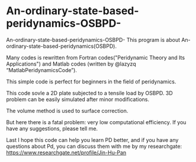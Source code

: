 # An-ordinary-state-based-peridynamics-OSBPD-
An-ordinary-state-based-peridynamics-OSBPD-
This program is about An-ordinary-state-based-peridynamics(OSBPD).

Many codes is rewritten from Fortran codes("Peridynamic Theory and Its Applications") and Matlab codes (written by @lazyzq “MatlabPeridynamicsCode”).

This simple code is perfect for beginners in the field of peridynamics.

This code sovle a 2D plate subjected to a tensile load by OSBPD. 3D problem can be easily simulated after minor modifications.

The volume method is used to surface correction.

But here there is a fatal problem: very low computational efficiency. If you have any suggestions, please tell me. 

Last I hope this code can help you learn PD better, and if you have any questions about Pd, you can discuss them with me by my researchgate:
https://www.researchgate.net/profile/Jin-Hu-Pan
